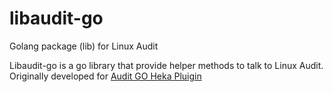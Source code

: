 # libaudit-go
Golang package (lib) for Linux Audit

Libaudit-go is a go library that provide helper methods to talk to Linux Audit.
Originally developed for [Audit GO Heka Pluigin](https://github.com/mozilla/audit-go) 

